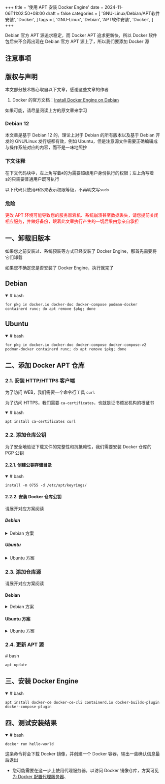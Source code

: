 +++
title = '使用 APT 安装 Docker Engine'
date = 2024-11-06T11:02:50+08:00
draft = false
categories = [
    'GNU-Linux/Debian/APT软件安装',
    'Docker',
]
tags = [
    'GNU-Linux',
    'Debian',
    'APT软件安装',
    'Docker',
]
+++

Debian 官方 APT 源追求稳定，而 Docker APT 追求更新快，所以 Docker 软件包后来不会再出现在 Debian 官方 APT 源上了，所以我们要添加 Docker 源

## 注意事项
## 版权与声明
本文部分技术核心取自以下文章，感谢这些文章的作者

1. Docker 的官方文档：[Install Docker Engine on Debian](https://www.flowerinsnow.cn/redirect?to=https://docs.docker.com/engine/install/debian/)

如果可能，请尽量阅读上方的原文章来学习

### Debian 12
本文章是基于 Debian 12 的，理论上对于 Debian 的所有版本以及基于 Debian 开发的 GNU/Linux 发行版都有效，例如 Ubuntu，但是注意源文件需要正确编辑成与操作系统对应的内容，而不是一味地照抄

### 下文注释
在下文代码块中，左上角写着`#`的为需要超级用户身份执行的权限；左上角写着`$`的只需要普通用户既可执行

以下代码只使用`#`和`$`来表示权限等级，不再明文写`sudo`

### 危险
<p style="color:red">更改 APT 环境可能导致您的服务器宕机、系统崩溃甚至数据丢失，请您提前关闭相应服务，并做好备份，跟着此文章执行产生的一切后果由您亲自承担</p>

## 一、卸载旧版本
如果您之前安装过、系统预装等方式已经安装了 Docker Engine，那首先需要将它们卸载

如果您不确定您是否安装了 Docker Engine，执行就完了

## Debian
<details open="open">

<summary># bash</summary>

```shell
for pkg in docker.io docker-doc docker-compose podman-docker containerd runc; do apt remove $pkg; done
```

</details>

## Ubuntu
<details open="open">

<summary># bash</summary>

```shell
for pkg in docker.io docker-doc docker-compose docker-compose-v2 podman-docker containerd runc; do apt remove $pkg; done
```

</details>

## 二、添加 Docker APT 仓库
### 2.1. 安装 HTTP/HTTPS 客户端
为了访问 WEB，我们需要一个命令行工具 `curl`

为了访问 HTTPS，我们需要 `ca-certificates`，也就是证书颁发机构的根证书

<details open="open">

<summary># bash</summary>

```shell
apt install ca-certificates curl
```

</details>

### 2.2. 添加仓库公钥
为了安全地验证下载文件的完整性和抗抵赖性，我们需要安装 Docker 仓库的 PGP 公钥

#### 2.2.1. 创建公钥存储目录
<details open="open">

<summary># bash</summary>

```shell
install -m 0755 -d /etc/apt/keyrings/
```

</details>

#### 2.2.2. 安装 Docker 仓库公钥
请展开对应方案阅读

##### Debian
<details>

<summary>Debian 方案</summary>

<details open="open">

<summary># bash</summary>

```shell
curl -fsSL https://download.docker.com/linux/debian/gpg -o /etc/apt/keyrings/docker.asc
```

</details>

* 您可能需要在这一步上使用代理服务器，以访问`docker.com`这个域名
* 您也可以使用镜像服务器，例如[中国科学技术大学开源软件镜像](https://mirrors.ustc.edu.cn/) 提供了 Docker 社区版的镜像服务器

以下使用[中国科学技术大学开源软件镜像](https://mirrors.ustc.edu.cn/)镜像服务器

<details open="open">

<summary># bash</summary>

```shell
curl -fsSL https://mirrors.ustc.edu.cn/docker-ce/linux/debian/gpg -o /etc/apt/keyrings/docker.asc
```

</details> <!-- END # bash -->

</details> <!-- END Debian 方案 -->

##### Ubuntu
<details>

<summary>Ubuntu 方案</summary>

<details open="open">

<summary># bash</summary>

```shell
curl -fsSL https://download.docker.com/linux/ubuntu/gpg -o /etc/apt/keyrings/docker.asc
```

</details>

* 您可能需要在这一步上使用代理服务器，以访问`docker.com`这个域名
* 您也可以使用镜像服务器，例如[中国科学技术大学开源软件镜像](https://mirrors.ustc.edu.cn/) 提供了 Docker 社区版的镜像服务器

以下使用[中国科学技术大学开源软件镜像](https://mirrors.ustc.edu.cn/)镜像服务器

<details open="open">

<summary># bash</summary>

```shell
curl -fsSL https://download.docker.com/linux/ubuntu/gpg -o /etc/apt/keyrings/docker.asc
```

</details> <!-- END # bash -->

</details> <!-- END Ubuntu 方案 -->

### 2.3. 添加仓库源
请展开对应方案阅读

#### Debian
<details>

<summary>Debian 方案</summary>

<details open="open">

<summary># bash</summary>

```shell
echo \
  "deb [arch=$(dpkg --print-architecture) signed-by=/etc/apt/keyrings/docker.asc] https://download.docker.com/linux/debian \
  $(. /etc/os-release && echo "$VERSION_CODENAME") stable" | \
  sudo tee /etc/apt/sources.list.d/docker.list > /dev/null
```

</details> <!-- END # bash -->

* 如果您正在使用 Debian 衍生发行版（如 Kali），您可能需要将上文中的`$VERSION_CODENAME`替换成您发行版的代号
* 您可能需要在更新 APT 源时使用代理服务器，以访问`docker.com`这个域名
* 您也可以使用镜像服务器，例如[中国科学技术大学开源软件镜像](https://mirrors.ustc.edu.cn/) 提供了 Docker 社区版的镜像服务器

以下使用[中国科学技术大学开源软件镜像](https://mirrors.ustc.edu.cn/)镜像服务器

<details open="open">

<summary># bash</summary>

```shell
echo \
  "deb [arch=$(dpkg --print-architecture) signed-by=/etc/apt/keyrings/docker.asc] https://mirrors.ustc.edu.cn/docker-ce/linux/debian/ \
  $(. /etc/os-release && echo "$VERSION_CODENAME") stable" | \
  sudo tee /etc/apt/sources.list.d/docker.list > /dev/null
```

</details> <!-- END # bash -->

</details> <!-- END Debian 方案 -->

#### Ubuntu 方案
<details>

<summary>Ubuntu 方案</summary>

<details open="open">

<summary># bash</summary>

```shell
echo \
  "deb [arch=$(dpkg --print-architecture) signed-by=/etc/apt/keyrings/docker.asc] https://download.docker.com/linux/ubuntu \
  $(. /etc/os-release && echo "$VERSION_CODENAME") stable" | \
  sudo tee /etc/apt/sources.list.d/docker.list > /dev/null
```

</details> <!-- END # bash -->

* 如果您正在使用 Ubuntu 衍生发行版（如 Linux Mint），您可能需要将上文中的`$VERSION_CODENAME`替换成`$UBUNTU_CODENAME`
* 您可能需要在更新 APT 源时使用代理服务器，以访问`docker.com`这个域名
* 您也可以使用镜像服务器，例如[中国科学技术大学开源软件镜像](https://mirrors.ustc.edu.cn/) 提供了 Docker 社区版的镜像服务器

以下使用[中国科学技术大学开源软件镜像](https://mirrors.ustc.edu.cn/)镜像服务器

<details open="open">

<summary># bash</summary>

```shell
echo \
  "deb [arch=$(dpkg --print-architecture) signed-by=/etc/apt/keyrings/docker.asc] https://mirrors.ustc.edu.cn/docker-ce/linux/ubuntu/ \
  $(. /etc/os-release && echo "$VERSION_CODENAME") stable" | \
  sudo tee /etc/apt/sources.list.d/docker.list > /dev/null
```

</details> <!-- END # bash -->

</details> <!-- END Ubuntu 方案 -->

### 2.4. 更新 APT 源
<summary># bash</summary>

```shell
apt update
```

</details>

## 三、安装 Docker Engine
<details open="open">

<summary># bash</summary>

```shell
apt install docker-ce docker-ce-cli containerd.io docker-buildx-plugin docker-compose-plugin
```

</details>

## 四、测试安装结果
<details open="open">

<summary># bash</summary>

```shell
docker run hello-world
```

</details>

这条命令将会下载 Docker 镜像，并创建一个 Docker 容器，输出一些确认信息最后退出

* 您可能需要在这一步上使用代理服务器，以访问 Docker 镜像仓库，方案可见[为 Docker 配置代理服务器](/p/%E4%B8%BA-docker-%E9%85%8D%E7%BD%AE%E4%BB%A3%E7%90%86%E6%9C%8D%E5%8A%A1%E5%99%A8/)、
